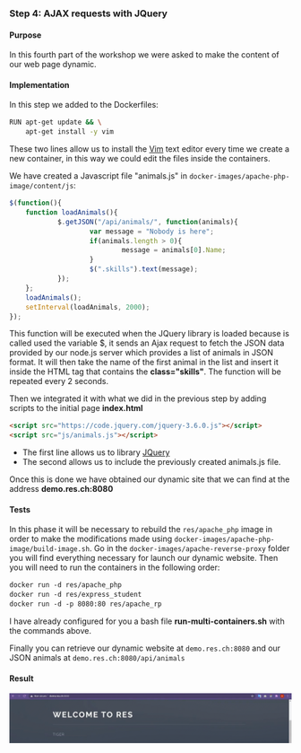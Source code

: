 ### Step 4: AJAX requests with JQuery

#### Purpose

In this fourth part of the workshop we were asked to make the content of our web page dynamic.



#### Implementation

In this step we added to the Dockerfiles:

```sh
RUN apt-get update && \
    apt-get install -y vim
```

These two lines allow us to install the [Vim](https://www.vim.org/) text editor every time we create a new container, in this way we could edit the files inside the containers.

We have created a Javascript file "animals.js" in `docker-images/apache-php-image/content/js`:

```javascript
$(function(){
    function loadAnimals(){
            $.getJSON("/api/animals/", function(animals){
                    var message = "Nobody is here"; 
                    if(animals.length > 0){
                            message = animals[0].Name;
                    }
                    $(".skills").text(message);
            });
    };
    loadAnimals();
    setInterval(loadAnimals, 2000);
});
```

This function will be executed when the JQuery library is loaded because is called used the variable $, it sends an Ajax request to fetch the JSON data provided by our node.js server which provides a list of animals in JSON format. It will then take the name of the first animal in the list and insert it inside the HTML tag that contains the **class="skills"**. The function will be repeated every 2 seconds.

Then we integrated it with what we did in the previous step by adding scripts to the initial page **index.html**

```html
<script src="https://code.jquery.com/jquery-3.6.0.js"></script>
<script src="js/animals.js"></script>
```

- The first line allows us to library [JQuery](https://jquery.com/)
- The second allows us to include the previously created animals.js file.

Once this is done we have obtained our dynamic site that we can find at the address **demo.res.ch:8080**



#### Tests

In this phase it will be necessary to rebuild the `res/apache_php` image in order to make the modifications made using `docker-images/apache-php-image/build-image.sh`. Go in the `docker-images/apache-reverse-proxy` folder you will find everything necessary for launch our dynamic website. Then you will need to run the containers in the following order:

```dockerfile
docker run -d res/apache_php
docker run -d res/express_student
docker run -d -p 8080:80 res/apache_rp
```

I have already configured for you a bash file **run-multi-containers.sh** with the commands above.

Finally you can retrieve our dynamic website at `demo.res.ch:8080` and our JSON animals at `demo.res.ch:8080/api/animals`



#### Result

![step4_1](media/step4_1.gif)
